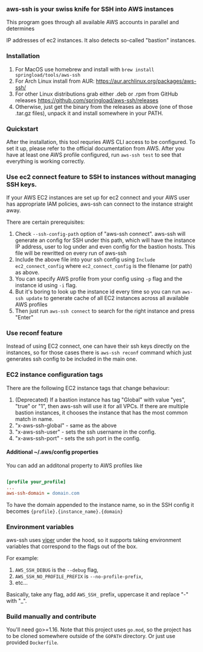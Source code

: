 ### aws-ssh is your swiss knife for SSH into AWS instances

This program goes through all available AWS accounts in parallel and determines

IP addresses of ec2 instances. It also detects so-called "bastion" instances.

### Installation

1. For MacOS use homebrew and install with `brew install springload/tools/aws-ssh`
2. For Arch Linux install from AUR: https://aur.archlinux.org/packages/aws-ssh/
3. For other Linux distributions grab either .deb or .rpm from GitHub releases https://github.com/springload/aws-ssh/releases
4. Otherwise, just get the binary from the releases as above (one of those .tar.gz files), unpack it and install somewhere in your PATH.

### Quickstart

After the installation, this tool requries AWS CLI access to be configured. To set it up, please refer to the official documentation from AWS.
After you have at least one AWS profile configured, run `aws-ssh test` to see that everything is working correctly.

### Use ec2 connect feature to SSH to instances without managing SSH keys.

If your AWS EC2 instances are set up for ec2 connect and your AWS user has appropriate IAM policies, aws-ssh can connect to the instance straight away.

There are certain prerequisites:

1. Check `--ssh-config-path` option of "aws-ssh connect". aws-ssh will generate an config for SSH under this path, which will have the instance IP address, user to log under and even config for the bastion hosts. This file will be rewritted on every run of aws-ssh
2. Include the above file into your ssh config using `Include ec2_connect_config` where `ec2_connect_config` is the filename (or path) as above.
3. You can specify AWS profile from your config using `-p` flag and the instance id using `-i` flag.
4. But it's boring to look up the instance id every time so you can run `aws-ssh update` to generate cache of all EC2 instances across all available AWS profiles
5. Then just run `aws-ssh connect` to search for the right instance and press "Enter"

### Use reconf feature

Instead of using EC2 connect, one can have their ssh keys directly on the instances, so for those cases there is `aws-ssh reconf` command which just generates ssh config to be included in the main one.

### EC2 instance configuration tags

There are the following EC2 instance tags that change behaviour:

1. (Deprecated) If a bastion instance has tag "Global" with value "yes", "true" or "1", then aws-ssh will use it for all VPCs. If there are multiple bastion instances, it chooses the instance that has the most common match in name.
2. "x-aws-ssh-global" - same as the above
3. "x-aws-ssh-user" - sets the ssh username in the config.
4. "x-aws-ssh-port" - sets the ssh port in the config.

#### Additional ~/.aws/config properties

You can add an additonal property to AWS profiles like

```ini

[profile your_profile]
...
aws-ssh-domain = domain.com
```

To have the domain appended to the instance name, so in the SSH config it becomes `{profile}.{instance_name}.{domain}`

### Environment variables

aws-ssh uses [viper](https://github.com/spf13/viper) under the hood, so it supports taking environment variables that correspond to the flags out of the box.

For example:

1. `AWS_SSH_DEBUG` is the `--debug` flag,
2. `AWS_SSH_NO_PROFILE_PREFIX` is `--no-profile-prefix`,
3. etc...

Basically, take any flag, add `AWS_SSH_` prefix, uppercase it and replace "-" with "\_".

### Build manually and contribute

You'll need go>=1.16. Note that this project uses `go.mod`, so the project has to be cloned somewhere outside of the `GOPATH` directory.
Or just use provided `Dockerfile`.
